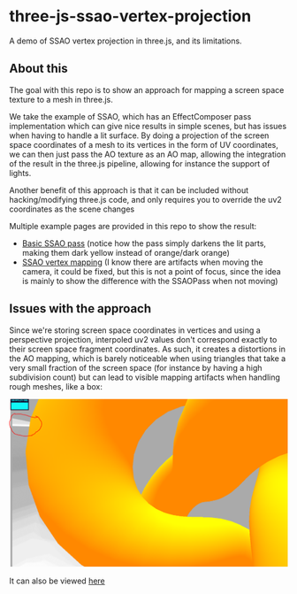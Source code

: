 # three-js-ssao-vertex-projection
A demo of SSAO vertex projection in three.js, and its limitations.

## About this

The goal with this repo is to show an approach for mapping a screen space texture to a mesh in three.js. 

We take the example of SSAO, which has an EffectComposer pass implementation which can give nice results in simple scenes, but has issues when having to handle a lit surface.
By doing a projection of the screen space coordinates of a mesh to its vertices in the form of UV coordinates, we can then just pass the AO texture as an AO map, allowing the
integration of the result in the three.js pipeline, allowing for instance the support of lights.

Another benefit of this approach is that it can be included without hacking/modifying three.js code, and only requires you to override the uv2 coordinates as the scene changes 

Multiple example pages are provided in this repo to show the result:
- [Basic SSAO pass](https://github.com) (notice how the pass simply darkens the lit parts, making them dark yellow instead of orange/dark orange)
- [SSAO vertex mapping](https://github.com) (I know there are artifacts when moving the camera, it could be fixed, but this is not a point of focus, since the idea is mainly to show the difference with the SSAOPass when not moving)

## Issues with the approach

Since we're storing screen space coordinates in vertices and using a perspective projection, interpoled uv2 values don't correspond exactly to their screen space fragment 
coordinates. As such, it creates a distortions in the AO mapping, which is barely noticeable when using triangles that take a very small fraction of the screen space (for instance 
by having a high subdivision count) but can lead to visible mapping artifacts when handling rough meshes, like a box:

![Artifact example](https://github.com/Mcgode/three-js-ssao-vertex-projection/blob/master/projection-artifact.png?raw=true)

It can also be viewed [here](https://github.com)
